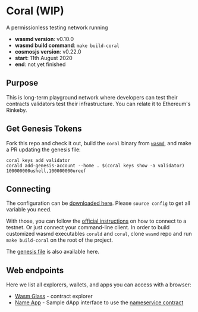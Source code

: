 # Coral (WIP)

A permissionless testing network running

- **wasmd version**: v0.10.0
- **wasmd build command**: `make build-coral`
- **cosmosjs version**: v0.22.0
- **start**: 11th August 2020
- **end**: not yet finished

## Purpose

This is long-term playground network where developers can test their contracts validators test their infrastructure.
You can relate it to Ethereum's Rinkeby.

## Get Genesis Tokens

Fork this repo and check it out, build the `coral` binary from 
[`wasmd`](https://github.com/CosmWasm/wasm), and make a PR updating the
genesis file:

```shell
coral keys add validator
corald add-genesis-account --home . $(coral keys show -a validator) 100000000ushell,100000000ureef
```

## Connecting

The configuration can be [downloaded here](./config.env).
Please `source config` to get all variable you need.

With those, you can follow the
[official instructions](https://docs.cosmwasm.com/testnets/testnets.html)
 on how to connect to a testnet.
Or just connect your command-line client. In order to build customized wasmd executables `corald` and `coral`,
clone `wasmd` repo and run `make build-coral` on the root of the project.

The [genesis file](./genesis.json) is also available here.

## Web endpoints

Here we list all explorers, wallets, and apps you can access with a browser:

* [Wasm Glass](https://demonet.wasm.glass) - contract explorer
* [Name App](https://cosmwasm.github.io/name-app/) - Sample dApp interface to use the 
  [nameservice contract](https://github.com/CosmWasm/cosmwasm-examples/tree/nameservice-0.5.2/nameservice) 
